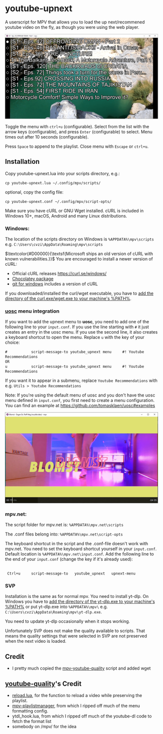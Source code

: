 # youtube-upnext
A userscript for MPV that allows you to load the up next/recommened youtube video on the fly, as though you were using the web player.

![screenshot](screenshot_menu.png)

Toggle the menu with `ctrl+u` (configurable). Select from the list with the arrow keys (configurable), and press `Enter` (configurable) to select. Menu times out after 10 seconds (configurable).

Press `Space` to append to the playlist. Close menu with `Escape` or `ctrl+u`.

## Installation

Copy youtube-upnext.lua into your scripts directory, e.g.:

    cp youtube-upnext.lua ~/.config/mpv/scripts/

optional, copy the config file:

    cp youtube-upnext.conf ~/.config/mpv/script-opts/


Make sure you have cURL or GNU Wget installed.
cURL is included in Windows 10+, macOS, Android and many Linux distributions.

### Windows:

The location of the scripts directory on Windows is `%APPDATA%\mpv\scripts` e.g. `C:\Users\cvzi\AppData\Roaming\mpv\scripts`

$\textcolor{#D00000}{\textsf{Microsoft ships an old version of cURL with known vulnerabilities.}}$
You are encouraged to install a newer version of cURL:
* Official cURL releases https://curl.se/windows/
* [Chocolatey package](https://community.chocolatey.org/packages/curl)
* [git for windows](https://git-scm.com/) includes a version of cURL

If you downloaded/installed the curl/wget executable, you have to [add the directory of the curl.exe/wget.exe to your machine's
%PATH%](https://stackoverflow.com/a/41895179/10367381).

### [uosc](https://github.com/tomasklaen/uosc) menu integration

If you want to add the upnext menu to **uosc**, you need to add one of the following line to your `input.conf`.
If you use the line starting with `#` it just creates an entry in the uosc menu.
If you use the second line, it also creates a keyboard shortcut to open the menu.
Replace `u` with the key of your choice:

```
#           script-message-to youtube_upnext menu     #! Youtube Recommendations
OR
u           script-message-to youtube_upnext menu     #! Youtube Recommendations
```

If you want it to appear in a submenu, replace `Youtube Recommendations` with e.g. `Utils > Youtube Recommendations`


Note: If you're using the default menu of uosc and you don't have the uosc menu defined in `input.conf`, you first need to create
a menu configuration. You can find an example at https://github.com/tomasklaen/uosc#examples

![screenshot of uosc](screenshot_uosc.webp)

### mpv.net:
The script folder for mpv.net is:
`%APPDATA%\mpv.net\scripts`

The .conf files belong into:
`%APPDATA%\mpv.net\script-opts`

The keyboard shortcut in the script and the .conf-file doesn't work with mpv.net.
You need to set the keyboard shortcut yourself in your `input.conf`. Default location is `%APPDATA%\mpv.net\input.conf`.
Add the following line to the end of your `input.conf` (change the key if it's already used):

```

 Ctrl+u     script-message-to   youtube_upnext   upnext-menu

```

### SVP

Installation is the same as for normal mpv. You need to install yt-dlp. On Windows you have to
[add the directory of the yt-dlp.exe to your machine's %PATH%](https://stackoverflow.com/a/41895179/10367381)
or put yt-dlp.exe into `%APPDATA%\mpv\` e.g. `C:\Users\cvzi\AppData\Roaming\mpv\yt-dlp.exe`.

You need to update yt-dlp occasionally when it stops working.

Unfortunately SVP does not make the quality available to scripts. That means the quality settings that were
selected in SVP are not preserved when the next video is loaded.

## Credit
- I pretty much copied the [mpv-youtube-quality](https://github.com/jgreco/mpv-youtube-quality) script and added wget

## [youtube-quality](https://github.com/jgreco/mpv-youtube-quality)'s Credit
- [reload.lua](https://github.com/4e6/mpv-reload/), for the function to reload a video while preserving the playlist.
- [mpv-playlistmanager](https://github.com/jonniek/mpv-playlistmanager), from which I ripped off much of the menu formatting config.
- ytdl_hook.lua, from which I ripped off much of the youtube-dl code to fetch the format list
- somebody on /mpv/ for the idea
